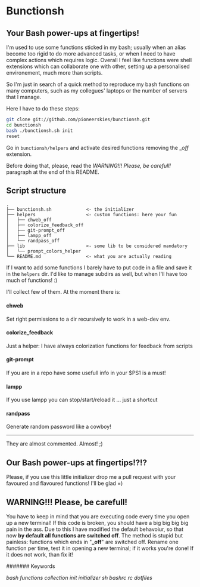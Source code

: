 # Bunctionsh

## Your Bash power-ups at fingertips!

I'm used to use some functions sticked in my bash; usually when an alias become
too rigid to do more advanced tasks, or when I need to have complex actions which
requires logic. Overall I feel like functions were shell extensions which can
collaborate one with other, setting up a personalised environement, much more than
scripts.

So I'm just in search of a quick method to reproduce my bash functions on many
computers, such as my collegues' laptops or the number of servers that I manage.

Here I have to do these steps:

```bash
git clone git://github.com/pioneerskies/bunctionsh.git
cd bunctionsh
bash ./bunctionsh.sh init
reset
```

Go in ```bunctionsh/helpers``` and activate desired functions removing the
__off_ extension.

Before doing that, please, read the _WARNING!!! Please, be carefull!_ paragraph
at the end of this README.

## Script structure

```
.
├── bunctionsh.sh             <- the initializer
├── helpers                   <- custom functions: here your fun
│   ├── chweb_off
│   ├── colorize_feedback_off
│   ├── git-prompt_off
│   ├── lampp_off
│   └── randpass_off
├── lib                       <- some lib to be considered mandatory
│   └── prompt_colors_helper
└── README.md                 <- what you are actually reading
```

If I want to add some functions I barely have to put code in a file and save it
in the ```helpers``` dir. I'd like to manage subdirs as well, but when I'll have
too much of functions! :)

I'll collect few of them. At the moment there is:

#### chweb
Set right permissions to a dir recursively to work in a web-dev env.

#### colorize_feedback
Just a helper: I have always colorization functions for feedback from scripts

#### git-prompt
If you are in a repo have some usefull info in your $PS1 is a must!

#### lampp
If you use lampp you can stop/start/reload it ... just a shortcut

#### randpass
Generate random password like a cowboy!

___

They are almost commented. Almost! ;)

## Our Bash power-ups at fingertips!?!?

Please, if you use this little initializer drop me a pull request with your
favoured and flavoured functions! I'll be glad =)

## WARNING!!! Please, be carefull!

You have to keep in mind that you are executing code every time you open up
a new terminal! If this code is broken, you should have a big big big big
pain in the ass. Due to this I have modified the default behavoiur, so that
now **by default all functions are switched off**. The method is stupid but
painless: functions which ends in "**_off**" are switched off.
Rename one function per time, test it in opening a new terminal; if it works
you're done! If it does not work, than fix it!

####### Keywords

*bash functions collection init initializer sh bashrc rc dotfiles*